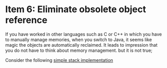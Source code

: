 # Item 6: Eliminate obsolete object reference

If you have worked in other languages such as C or C++ in which you have to manually manage memories, when you switch to Java, it seems like magic the objects are automatically reclaimed.
It leads to impression that you do not have to think about memory management. but it is not true;

Consider the following [simple stack implementation]()
